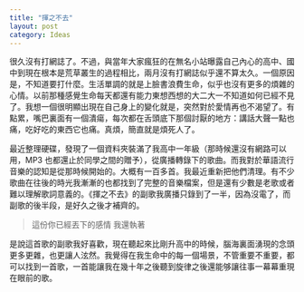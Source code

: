 ```yaml
---
title: "揮之不去"
layout: post
category: Ideas
---
```


很久沒有打網誌了。不過，與當年大家瘋狂的在無名小站曝露自己內心的高中、國中到現在根本是荒草叢生的過程相比，兩月沒有打網誌似乎還不算太久。一個原因是，不知道要打什麼。生活單調的就是上臉書浪費生命，似乎也沒有更多的煩雜的心情。以前那種感覺生命每天都還有能力東想西想的大二大一不知道如何已經不見了。我想一個很明顯出現在自己身上的變化就是，突然對於愛情再也不渴望了。有點累，嘴巴裏面有一個潰瘍，每次都在舌頭底下那個討厭的地方：講話大聲一點也痛，吃好吃的東西它也痛。真煩，簡直就是煩死人了。

最近整理硬碟，發現了一個資料夾裝滿了我高中一年級（那時候還沒有網路可以用，MP3 也都還止於同學之間的贈予），從廣播轉錄下的歌曲。而我對於華語流行音樂的認知是從那時候開始的。大概有一百多首。我最近重新把他們清理。有不少歌曲在往後的時光我漸漸的也都找到了完整的音樂檔案，但是還有少數是老歌或者難以理解歌詞意義的。《揮之不去》的副歌我廣播只錄到了一半，因為沒電了，而副歌的後半段，是好久之後才補齊的。

> 這份你已經丟下的感情 我還執著

是說這首歌的副歌我好喜歡，現在聽起來比剛升高中的時候，腦海裏面湧現的念頭更多更雜，也更讓人泫然。我覺得在我生命中的每一個場景，不管重要不重要，都可以找到一首歌，一首能讓我在幾十年之後聽到旋律之後還能够讓往事一幕幕重現在眼前的歌。
